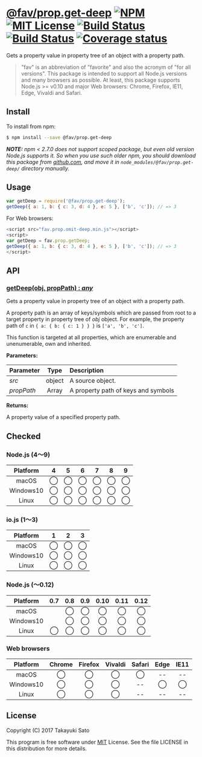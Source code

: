 # [@fav/prop.get-deep][repo-url] [![NPM][npm-img]][npm-url] [![MIT License][mit-img]][mit-url] [![Build Status][travis-img]][travis-url] [![Build Status][appveyor-img]][appveyor-url] [![Coverage status][coverage-img]][coverage-url]

Gets a property value in property tree of an object with a property path.

> "fav" is an abbreviation of "favorite" and also the acronym of "for all versions".
> This package is intended to support all Node.js versions and many browsers as possible.
> At least, this package supports Node.js >= v0.10 and major Web browsers: Chrome, Firefox, IE11, Edge, Vivaldi and Safari.


## Install

To install from npm:

```sh
$ npm install --save @fav/prop.get-deep
```

***NOTE:*** *npm < 2.7.0 does not support scoped package, but even old version Node.js supports it. So when you use such older npm, you should download this package from [github.com][repo-url], and move it in `node_modules/@fav/prop.get-deep/` directory manually.*


## Usage

```js
var getDeep = require('@fav/prop.get-deep');
getDeep({ a: 1, b: { c: 3, d: 4 }, e: 5 }, ['b', 'c']); // => 3
```

For Web browsers:

```js
<script src="fav.prop.omit-deep.min.js"></script>
<script>
var getDeep = fav.prop.getDeep;
getDeep({ a: 1, b: { c: 3, d: 4 }, e: 5 }, ['b', 'c']); // => 3
</script>
```


## API

### <u>getDeep(obj, propPath) : *any*</u>

Gets a property value in property tree of an object with a property path.

A property path is an array of keys/symbols which are passed from root to a target property in property tree of *obj* object.
For example, the property path of `c` in `{ a: { b: { c: 1 } } }` is `['a', 'b', 'c']`.

This function is targeted at all properties, which are enumerable and unenumerable, own and inherited.

**Parameters:**

| Parameter   | Type   | Description                         |
|:------------|:------:|:------------------------------------|
| *src*       | object | A source object.                    |
| *propPath*  | Array  | A property path of keys and symbols |

**Returns:**

A property value of a specified property path.


## Checked                                                                      

### Node.js (4〜9)

| Platform  |   4    |   5    |   6    |   7    |   8    |   9    |
|:---------:|:------:|:------:|:------:|:------:|:------:|:------:|
| macOS     |&#x25ef;|&#x25ef;|&#x25ef;|&#x25ef;|&#x25ef;|&#x25ef;|
| Windows10 |&#x25ef;|&#x25ef;|&#x25ef;|&#x25ef;|&#x25ef;|&#x25ef;|
| Linux     |&#x25ef;|&#x25ef;|&#x25ef;|&#x25ef;|&#x25ef;|&#x25ef;|

### io.js (1〜3)

| Platform  |   1    |   2    |   3    |
|:---------:|:------:|:------:|:------:|
| macOS     |&#x25ef;|&#x25ef;|&#x25ef;|
| Windows10 |&#x25ef;|&#x25ef;|&#x25ef;|
| Linux     |&#x25ef;|&#x25ef;|&#x25ef;|

### Node.js (〜0.12)

| Platform  |  0.7   |  0.8   |  0.9   |  0.10  |  0.11  |  0.12  |
|:---------:|:------:|:------:|:------:|:------:|:------:|:------:|
| macOS     |        |&#x25ef;|&#x25ef;|&#x25ef;|&#x25ef;|&#x25ef;|
| Windows10 |        |&#x25ef;|&#x25ef;|&#x25ef;|&#x25ef;|&#x25ef;|
| Linux     |&#x25ef;|&#x25ef;|&#x25ef;|&#x25ef;|&#x25ef;|&#x25ef;|

### Web browsers

| Platform  | Chrome | Firefox | Vivaldi | Safari |  Edge  | IE11   |
|:---------:|:------:|:-------:|:-------:|:------:|:------:|:------:|
| macOS     |&#x25ef;|&#x25ef; |&#x25ef; |&#x25ef;|   --   |   --   |
| Windows10 |&#x25ef;|&#x25ef; |&#x25ef; |   --   |&#x25ef;|&#x25ef;|
| Linux     |&#x25ef;|&#x25ef; |&#x25ef; |   --   |   --   |   --   |


## License

Copyright (C) 2017 Takayuki Sato

This program is free software under [MIT][mit-url] License.
See the file LICENSE in this distribution for more details.

[repo-url]: https://github.com/sttk/fav-prop.get-deep/
[npm-img]: https://img.shields.io/badge/npm-v0.1.0-blue.svg
[npm-url]: https://www.npmjs.com/package/@fav/prop.get-deep
[mit-img]: https://img.shields.io/badge/license-MIT-green.svg
[mit-url]: https://opensource.org/licenses/MIT
[travis-img]: https://travis-ci.org/sttk/fav-prop.get-deep.svg?branch=master
[travis-url]: https://travis-ci.org/sttk/fav-prop.get-deep
[appveyor-img]: https://ci.appveyor.com/api/projects/status/github/sttk/fav-prop.get-deep?branch=master&svg=true
[appveyor-url]: https://ci.appveyor.com/project/sttk/fav-prop-get-deep
[coverage-img]: https://coveralls.io/repos/github/sttk/fav-prop.get-deep/badge.svg?branch=master
[coverage-url]: https://coveralls.io/github/sttk/fav-prop.get-deep?branch=master
